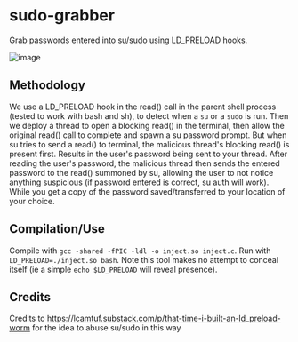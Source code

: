 # sudo-grabber
Grab passwords entered into su/sudo using LD_PRELOAD hooks. 


![image](https://github.com/fern89/sudo-grabber/assets/139056562/cd01a6a1-1a6c-49c1-a126-4aaee8206de4)

## Methodology
We use a LD_PRELOAD hook in the read() call in the parent shell process (tested to work with bash and sh), to detect when a `su` or a `sudo` is run. Then we deploy a thread to open a blocking read() in the terminal, then allow the original read() call to complete and spawn a su password prompt. But when su tries to send a read() to terminal, the malicious thread's blocking read() is present first. Results in the user's password being sent to your thread. After reading the user's password, the malicious thread then sends the entered password to the read() summoned by su, allowing the user to not notice anything suspicious (if password entered is correct, su auth will work). While you get a copy of the password saved/transferred to your location of your choice.

## Compilation/Use
Compile with `gcc -shared -fPIC -ldl -o inject.so inject.c`. Run with `LD_PRELOAD=./inject.so bash`. Note this tool makes no attempt to conceal itself (ie a simple `echo $LD_PRELOAD` will reveal presence).

## Credits
Credits to https://lcamtuf.substack.com/p/that-time-i-built-an-ld_preload-worm for the idea to abuse su/sudo in this way
